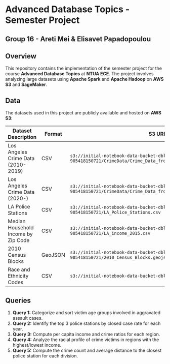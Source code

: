 # Advanced Database Topics - Semester Project

## Group 16 - Areti Mei & Elisavet Papadopoulou

## Overview
This repository contains the implementation of the semester project for the course **Advanced Database Topics** at **NTUA ECE**. The project involves analyzing large datasets using **Apache Spark** and **Apache Hadoop** on **AWS S3** and **SageMaker**.

## Data
The datasets used in this project are publicly available and hosted on **AWS S3**:

| Dataset Description                | Format | S3 URI                                                                                     |
|------------------------------------|--------|--------------------------------------------------------------------------------------------|
| Los Angeles Crime Data (2010-2019) | CSV    | `s3://initial-notebook-data-bucket-dblab-905418150721/CrimeData/Crime_Data_from_2010_to_2019_20241101.csv` |
| Los Angeles Crime Data (2020-)     | CSV    | `s3://initial-notebook-data-bucket-dblab-905418150721/CrimeData/Crime_Data_from_2020_to_Present_20241101.csv` |
| LA Police Stations                 | CSV    | `s3://initial-notebook-data-bucket-dblab-905418150721/LA_Police_Stations.csv`              |
| Median Household Income by Zip Code| CSV    | `s3://initial-notebook-data-bucket-dblab-905418150721/LA_income_2015.csv`                 |
| 2010 Census Blocks                 | GeoJSON| `s3://initial-notebook-data-bucket-dblab-905418150721/2010_Census_Blocks.geojson`         |
| Race and Ethnicity Codes           | CSV    | `s3://initial-notebook-data-bucket-dblab-905418150721/RE_codes.csv`                       |

## Queries
1. **Query 1:** Categorize and sort victim age groups involved in aggravated assault cases.
2. **Query 2:** Identify the top 3 police stations by closed case rate for each year.
3. **Query 3:** Compute per capita income and crime ratios for each region.
4. **Query 4:** Analyze the racial profile of crime victims in regions with the highest/lowest income.
5. **Query 5:** Compute the crime count and average distance to the closest police station for each division.
